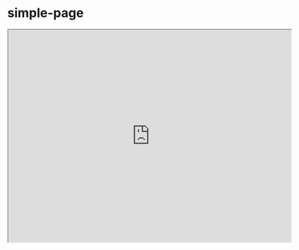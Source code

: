 # simple-page

<iframe src="https://www.google.com/maps/d/embed?mid=1EGkuP-Vb3meFeOf5MPEXaeMyEBOMv2SC" width="640" height="480"></iframe>
